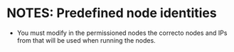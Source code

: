 # NOTES: Predefined node identities
- You must modify in the permissioned nodes the correcto nodes and IPs from
that will be used when running the nodes.